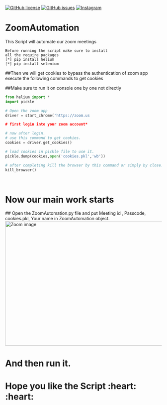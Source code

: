 <a href="https://github.com/deepusingla0448/ZoomAutomation/blob/master/LICENSE"><img alt="GitHub license" src="https://img.shields.io/github/license/deepusingla0448/ZoomAutomation"></a>
<a href="https://github.com/deepusingla0448/ZoomAutomation/issues"><img alt="GitHub issues" src="https://img.shields.io/github/issues/deepusingla0448/ZoomAutomation"></a>
<a href="https://www.instagram.com/_.abhi_singla_/"><img alt="Instagram" src="https://img.shields.io/badge/join-instragram-ff69b4"></a>

# ZoomAutomation
 This Script will automate our zoom meetings 
 
	Before running the script make sure to install
	all the require packages
	[*] pip install helium
	[*] pip install selenium

##Then we will get cookies to bypass the authentication of zoom app
execute the following commands to get cookies

##Make sure to run it on console one by one not directly
``` python
from helium import *
import pickle

# Open the zoom app
driver = start_chrome('https://zoom.us

# first login into your zoom account*

# now after login.
# use this command to get cookies.
cookies = driver.get_cookies()

# load cookies in pickle file to use it.
pickle.dump(cookies,open('cookies.pkl','wb'))

# after completing kill the browser by this command or simply by close.
kill_browser()
```
<br>
<h1> Now our main work starts </h1>
## Open the ZoomAutomation.py file and put Meeting id , Passcode, cookies.pkl, Your name in ZoomAutomation object.

<img alt = 'Zoom image' src ='https://github.com/deepusingla0448/ZoomAutomation/blob/master/images/Zoom.png' width = 700px height = 400px>

# And then run it.

<h1> Hope you like the Script :heart: :heart:</h1>



